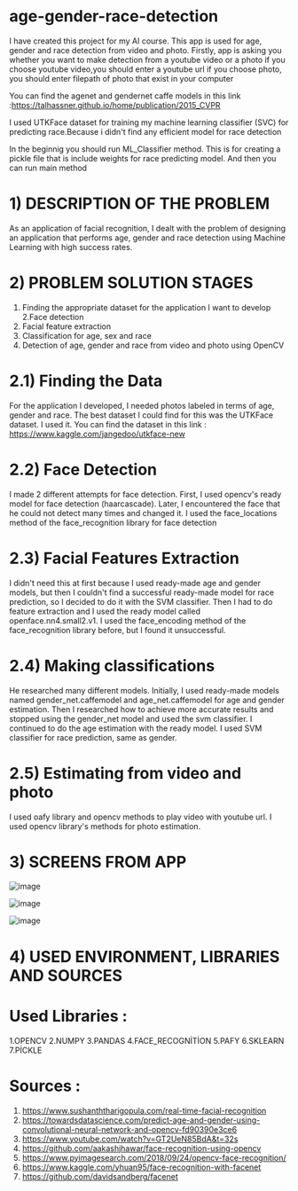 # age-gender-race-detection

I have created this project for my AI course.
This app is used for age, gender and race detection from video and photo.
Firstly, app is asking you whether you want to make detection from a youtube video or a photo
if you choose youtube video,you should enter a youtube url
if you choose photo, you should enter filepath of photo that exist in your computer

You can find the agenet and gendernet caffe models in this link :https://talhassner.github.io/home/publication/2015_CVPR 

I used UTKFace dataset for training my machine learning classifier (SVC) for predicting race.Because i didn't find any efficient model for race detection

In the beginnig you should run ML_Classifier method. This is for creating a pickle file that is include weights for race predicting model. And then you can run main method


# 1) DESCRIPTION OF THE PROBLEM
As an application of facial recognition, I dealt with the problem of designing an application that performs age, gender and race detection using Machine Learning with high success rates.


# 2) PROBLEM SOLUTION STAGES
1. Finding the appropriate dataset for the application I want to develop
2.Face detection
3. Facial feature extraction
4. Classification for age, sex and race
5. Detection of age, gender and race from video and photo using OpenCV

# 2.1) Finding the Data
For the application I developed, I needed photos labeled in terms of age, gender and race. The best dataset I could find for this was the UTKFace dataset. I used it.
You can find the dataset in this link : https://www.kaggle.com/jangedoo/utkface-new
  
# 2.2) Face Detection

I made 2 different attempts for face detection. First, I used opencv's ready model for face detection (haarcascade). Later, I encountered the face that he could not detect many times and changed it. I used the face_locations method of the face_recognition library for face detection

# 2.3) Facial Features Extraction

I didn't need this at first because I used ready-made age and gender models, but then I couldn't find a successful ready-made model for race prediction, so I decided to do it with the SVM classifier. Then I had to do feature extraction and I used the ready model called openface.nn4.small2.v1. I used the face_encoding method of the face_recognition library before, but I found it unsuccessful.

# 2.4) Making classifications

He researched many different models. Initially, I used ready-made models named gender_net.caffemodel and age_net.caffemodel for age and gender estimation. Then I researched how to achieve more accurate results and stopped using the gender_net model and used the svm classifier. I continued to do the age estimation with the ready model.
I used SVM classifier for race prediction, same as gender.
 
# 2.5) Estimating from video and photo

I used oafy library and opencv methods to play video with youtube url. I used opencv library's methods for photo estimation.

# 3) SCREENS FROM APP

![image](https://user-images.githubusercontent.com/67736718/125955960-61fd8da6-de1b-48dc-9ef0-ca5ac6e47128.png)

![image](https://user-images.githubusercontent.com/67736718/125956003-fd0e7863-2695-4a46-b82b-2292f136b3fc.png)

![image](https://user-images.githubusercontent.com/67736718/125956031-a22f2200-7ee8-48d0-8039-426d13adf36a.png)


# 4) USED ENVIRONMENT, LIBRARIES AND SOURCES

# Used Libraries : 

1.OPENCV
2.NUMPY
3.PANDAS
4.FACE_RECOGNİTİON
5.PAFY
6.SKLEARN
7.PİCKLE

# Sources : 
1) https://www.sushanththarigopula.com/real-time-facial-recognition
2) https://towardsdatascience.com/predict-age-and-gender-using-convolutional-neural-network-and-opencv-fd90390e3ce6
3) https://www.youtube.com/watch?v=GT2UeN85BdA&t=32s
4) https://github.com/aakashjhawar/face-recognition-using-opencv
5) https://www.pyimagesearch.com/2018/09/24/opencv-face-recognition/
6) https://www.kaggle.com/yhuan95/face-recognition-with-facenet
7) https://github.com/davidsandberg/facenet
